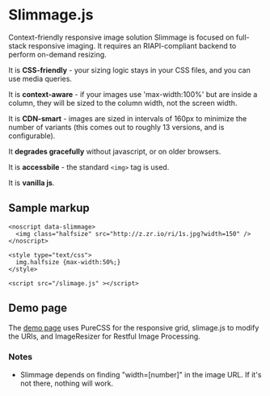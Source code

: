 Slimmage.js
=======

Context-friendly responsive image solution
Slimmage is focused on full-stack responsive imaging. It requires an RIAPI-compliant backend to perform on-demand resizing.

It is **CSS-friendly** - your sizing logic stays in your CSS files, and you can use media queries.

It is **context-aware** - if your images use 'max-width:100%' but are inside a column, they will be sized to the column width, not the screen width.

It is **CDN-smart** - images are sized in intervals of 160px to minimize the number of variants (this comes out to roughly 13 versions, and is configurable).

It **degrades gracefully** without javascript, or on older browsers.

It is **accessbile** - the standard `<img>` tag is used. 

It is **vanilla js**.

## Sample markup

    <noscript data-slimmage>
      <img class="halfsize" src="http://z.zr.io/ri/1s.jpg?width=150" />
    </noscript>
    
    <style type="text/css">
      img.halfsize {max-width:50%;}
    </style>
    
    <script src="/slimage.js" ></script>
    
    

## Demo page
    
The [demo page](http://imazen.github.io/slimmage/demo.html
) uses PureCSS for the responsive grid, slimage.js to modify the URIs, and ImageResizer for Restful Image Processing.


### Notes

* Slimmage depends on finding "width=[number]" in the image URL. If it's not there, nothing will work.
